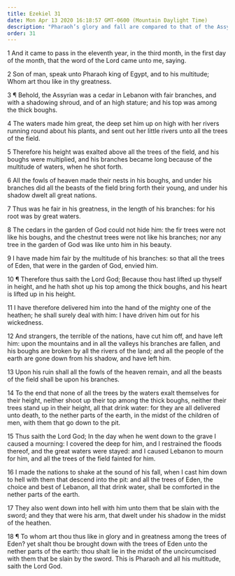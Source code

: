 ```yaml
---
title: Ezekiel 31
date: Mon Apr 13 2020 16:18:57 GMT-0600 (Mountain Daylight Time)
description: "Pharaoh’s glory and fall are compared to that of the Assyrians."
order: 31
---
```


1 And it came to pass in the eleventh year, in the third month, in the first day of the month, that the word of the Lord came unto me, saying.

2 Son of man, speak unto Pharaoh king of Egypt, and to his multitude; Whom art thou like in thy greatness.

3 ¶ Behold, the Assyrian was a cedar in Lebanon with fair branches, and with a shadowing shroud, and of an high stature; and his top was among the thick boughs.

4 The waters made him great, the deep set him up on high with her rivers running round about his plants, and sent out her little rivers unto all the trees of the field.

5 Therefore his height was exalted above all the trees of the field, and his boughs were multiplied, and his branches became long because of the multitude of waters, when he shot forth.

6 All the fowls of heaven made their nests in his boughs, and under his branches did all the beasts of the field bring forth their young, and under his shadow dwelt all great nations.

7 Thus was he fair in his greatness, in the length of his branches: for his root was by great waters.

8 The cedars in the garden of God could not hide him: the fir trees were not like his boughs, and the chestnut trees were not like his branches; nor any tree in the garden of God was like unto him in his beauty.

9 I have made him fair by the multitude of his branches: so that all the trees of Eden, that were in the garden of God, envied him.

10 ¶ Therefore thus saith the Lord God; Because thou hast lifted up thyself in height, and he hath shot up his top among the thick boughs, and his heart is lifted up in his height.

11 I have therefore delivered him into the hand of the mighty one of the heathen; he shall surely deal with him: I have driven him out for his wickedness.

12 And strangers, the terrible of the nations, have cut him off, and have left him: upon the mountains and in all the valleys his branches are fallen, and his boughs are broken by all the rivers of the land; and all the people of the earth are gone down from his shadow, and have left him.

13 Upon his ruin shall all the fowls of the heaven remain, and all the beasts of the field shall be upon his branches.

14 To the end that none of all the trees by the waters exalt themselves for their height, neither shoot up their top among the thick boughs, neither their trees stand up in their height, all that drink water: for they are all delivered unto death, to the nether parts of the earth, in the midst of the children of men, with them that go down to the pit.

15 Thus saith the Lord God; In the day when he went down to the grave I caused a mourning: I covered the deep for him, and I restrained the floods thereof, and the great waters were stayed: and I caused Lebanon to mourn for him, and all the trees of the field fainted for him.

16 I made the nations to shake at the sound of his fall, when I cast him down to hell with them that descend into the pit: and all the trees of Eden, the choice and best of Lebanon, all that drink water, shall be comforted in the nether parts of the earth.

17 They also went down into hell with him unto them that be slain with the sword; and they that were his arm, that dwelt under his shadow in the midst of the heathen.

18 ¶ To whom art thou thus like in glory and in greatness among the trees of Eden? yet shalt thou be brought down with the trees of Eden unto the nether parts of the earth: thou shalt lie in the midst of the uncircumcised with them that be slain by the sword. This is Pharaoh and all his multitude, saith the Lord God.
